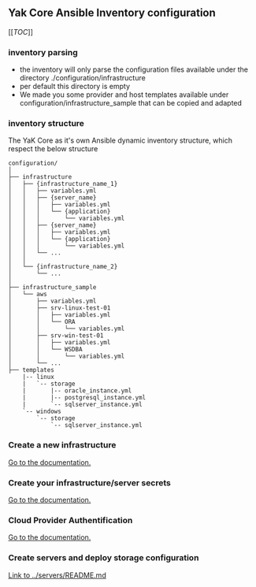 ## Yak Core Ansible Inventory configuration

[[_TOC_]]

### inventory parsing

- the inventory will only parse the configuration files available under the directory ./configuration/infrastructure
- per default this directory is empty
- We made you some provider and host templates available under configuration/infrastructure_sample that can be copied and adapted

### inventory structure

The YaK Core as it's own Ansible dynamic inventory structure, which respect the below structure

```
configuration/
│
├── infrastructure
│   ├── {infrastructure_name_1}
│   │   ├── variables.yml
│   │   ├── {server_name}
│   │   │   ├── variables.yml
│   │   │   └── {application}
│   │   │       └── variables.yml
│   │   ├── {server_name}
│   │   │   ├── variables.yml
│   │   │   └── {application}
│   │   │       └── variables.yml
│   │   └── ...
│   │
│   └── {infrastructure_name_2}
│       └── ...
│
├── infrastructure_sample
│   └── aws
│       ├── variables.yml
│       ├── srv-linux-test-01
│       │   ├── variables.yml
│       │   └── ORA
│       │       └── variables.yml
│       ├── srv-win-test-01
│       │   ├── variables.yml
│       │   └── WSDBA
│       │       └── variables.yml
│       └── ...
├── templates
    |-- linux
    |   `-- storage
    |       |-- oracle_instance.yml
    |       |-- postgresql_instance.yml
    |       `-- sqlserver_instance.yml
    `-- windows
        `-- storage
            `-- sqlserver_instance.yml
```

### Create a new infrastructure

[Go to the documentation.](infrastructure.md)

### Create your infrastructure/server secrets

[Go to the documentation.](secret_management.md)

### Cloud Provider Authentification

[Go to the documentation.](cloud_authentication.md)

### Create servers and deploy storage configuration

[Link to ../servers/README.md](../servers.md)
